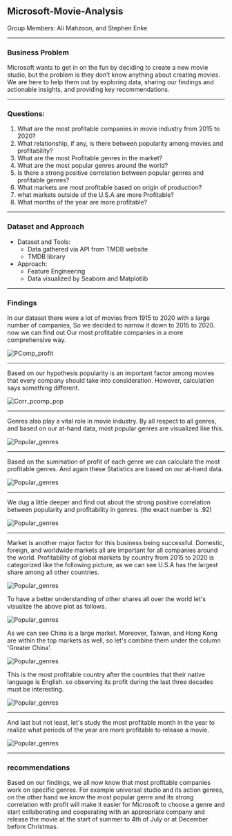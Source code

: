 ## Microsoft-Movie-Analysis

Group Members: Ali Mahzoon, and Stephen Enke

---
### Business Problem
Microsoft wants to get in on the fun by deciding to create a new movie studio, but the problem is they don’t know anything about creating movies. We are here to help them out by exploring data, sharing our findings and actionable insights, and providing key recommendations.

---

### Questions:
1. What are the most profitable companies in movie industry from 2015 to 2020?
2. What relationship, if any, is there between popularity among movies and profitability?
3. What are the most Profitable genres in the market?
4. What are the most popular genres around the world?
5. Is there a strong positive correlation between popular genres and profitable genres?
6. What markets are most profitable based on origin of production?
7. what markets outside of the U.S.A are more Profitable?
8. What months of the year are more profitable?

---

### Dataset and Approach
* Dataset and Tools:
   * Data gathered via API from TMDB website
   * TMDB library
* Approach:
   * Feature Engineering
   * Data visualized by Seaborn and Matplotlib
---

### Findings
In our dataset there were a lot of movies from 1915 to 2020 with a large number of companies, So we decided to narrow it down to 2015 to 2020. now we can find out Our most profitable companies in a more comprehensive way.

![PComp_profit](https://github.com/alimahzoon/Microsoft-Movie-Analysis/blob/Ali-wip/IMGS/PComp_Profit_Bar.png "Profitable Companies")

---

Based on our hypothesis popularity is an important factor among movies that every company should take into consideration. However, calculation says something different.

 ![Corr_pcomp_pop](https://github.com/alimahzoon/Microsoft-Movie-Analysis/blob/Ali-wip/IMGS/Profit%2BPop_Scatter.png "Correlation between most profitable companies and popularity of movies")

 ---

 Genres also play a vital role in movie industry. By all respect to all genres, and based on our at-hand data, most popular genres are visualized like this.

 ![Popular_genres](https://github.com/alimahzoon/Microsoft-Movie-Analysis/blob/Ali-wip/IMGS/I2.png "Popular Genres")

---
Based on the summation of profit of each genre we can calculate the most profitable genres. And again these Statistics are based on our at-hand data.

![Popular_genres](https://github.com/alimahzoon/Microsoft-Movie-Analysis/blob/Ali-wip/IMGS/I1.png "Profitable Genres")

---
We dug a little deeper and find out about the strong positive correlation between popularity and profitability in genres. (the exact number is .92)

![Popular_genres](https://github.com/alimahzoon/Microsoft-Movie-Analysis/blob/Ali-wip/IMGS/I3.png "Correlation between Profit and popularity")

---
Market is another major factor for this business being successful. Domestic, foreign, and worldwide markets all are important for all companies around the world. Profitability of global markets by country from 2015 to 2020 is categorized like the following picture, as we can see U.S.A has the largest share among all other countries.

![Popular_genres](https://github.com/alimahzoon/Microsoft-Movie-Analysis/blob/Ali-wip/IMGS/44.png "Profitability of global markets by country from 2015 to 2020")


To have a better understanding of other shares all over the world let's visualize the above plot as follows.

![Popular_genres](https://github.com/alimahzoon/Microsoft-Movie-Analysis/blob/Ali-wip/IMGS/55.png "Profitability of global markets by country from 2015 to 2020 except USA")


As we can see China is a large market. Moreover, Taiwan, and Hong Kong are within the top markets as well, so let's combine them under the column 'Greater China'.

![Popular_genres](https://github.com/alimahzoon/Microsoft-Movie-Analysis/blob/Ali-wip/IMGS/66.png "Profitability of global markets by country from 2015 to 2020 except USA ")

This is the most profitable country after the countries that their native language is English. so observing its profit during the last three decades must be interesting.

 ![Popular_genres](https://github.com/alimahzoon/Microsoft-Movie-Analysis/blob/Ali-wip/IMGS/77.png "Profitability of global markets by country from 2015 to 2020 except USA ")

 ---
 And last but not least, let's study the most profitable month in the year to realize what periods of the year are more profitable to release a movie.

![Popular_genres](https://github.com/alimahzoon/Microsoft-Movie-Analysis/blob/Ali-wip/IMGS/MY.png "Profitability of global markets by country from 2015 to 2020 except USA ")

---
### recommendations
Based on our findings, we all now know that most profitable companies work on specific genres. For example universal studio and its action genres, on the other hand we know the most popular genre and its strong correlation with profit will make it easier for Microsoft to choose a genre and start collaborating and cooperating with an appropriate company and release the movie at the start of summer to 4th of July or at December before Christmas.
